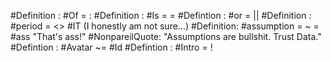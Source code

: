 #Definition : #Of = :
#Definition : #Is = =
#Defintion : #or = ||
#Definition : #period = <> #IT (I honestly am not sure...)
#Definition: #assumption = ~ = #ass "That's ass!" #NonpareilQuote: "Assumptions are bullshit. Trust Data."
#Defintion : #Avatar ~= #Id 
#Defintion : #Intro = !